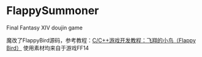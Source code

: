 # FlappySummoner
Final Fantasy XIV doujin game

魔改了FlappyBird源码，参考教程：[C/C++游戏开发教程：飞翔的小鸟（Flappy Bird）](https://www.bilibili.com/video/BV1c54y167Jy/?spm_id_from=333.999.0.0)
使用素材均来自于游戏FF14
